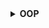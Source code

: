 <details>
  <summary><strong> OOP </strong></summary>




<details>
  <summary><strong> Tính đóng gói </strong></summary>

**Encapsulation** là một nguyên lý quan trọng trong lập trình hướng đối tượng (OOP), có nghĩa là **gói gọn dữ liệu (property) và hành vi (method)** vào bên trong lớp và ẩn đi các chi tiết nội bộ để bảo vệ tính toàn vẹn của đối tượng.

Cụ thể:

+  **Ẩn dữ liệu**: Các thuộc tính nhạy cảm sẽ được khai báo là 'private' hoặc 'protected', không cho phép truy cập trực tiếp từ bên ngoài lớp.

+  **Cung cấp phương thức truy cập gián tiếp**: Dữ liệu được truy cập thông qua các phương thức getter/setter ở mức public.

Ví dụ ta có chương trình như sau:

```cpp
#include <iostream>
#include <string>
using namespace std;

class SinhVien{
    private:
        string name;
        int id;
   
    public:
        SinhVien(){
            static int ID = 1;
            id = ID;
            ID++;
        }

        void setName(string newName){   // setter method
            // kiểm tra điều kiện
            name = newName;
        }

        string getName(){   // getter method
            return name;
        }

        int getID(){
            return id;
        }

        void display(){
            cout << "Ten: " << getName() << endl;
            cout << "ID: " << getID() << endl;
        }
};

int main(int argc, char const *argv[])
{
    SinhVien sv1, sv2;

    sv1.setName("Trung");
    sv1.display();

    sv2.setName("Anh");
    sv2.display();
    return 0;
}
```

Ở đây ta có 2 thuộc tính là `name` và `id`, hai thông tin này ta không muốn bị truy cập một cách tùy tiện gây ảnh hưởng đến độ chính xác của thông tin. Do đó ta sẽ muốn giới hạn thông tin chỉ có truy cập thông qua các phương thức nhất định, ở đây là:

+  **Ghi dữ liệu có kiểm soát** (qua setter): Ở đây ta chỉ phép gán tên thông qua duy nhất phương thức `setName`, đối với `id` sẽ tự động được ghi vào khi ta khởi tạo một `class` mới (không thể tự khởi tạo id)

+  **Đọc dữ liệu an toàn** (qua getter): Tương tự ta chỉ có thể đọc dữ liệu thông qua các phương thức `getName`, `getID` và `display`.

Khi chạy chương trình thành công ta sẽ được:

```c
Ten: Trung
ID: 1
Ten: Anh
ID: 2
```

</details>




<details>
  <summary><strong> Tính trừu tượng </strong></summary>

Tính trừu tượng đề cập đến việc ẩn đi các chi tiết cụ thể của một đối tượng và chỉ hiển thị những gì cần thiết để sử dụng đối tượng đó. Và để làm được điều này, ta sẽ khai báo các method ở quyền truy cập private/protected.

Đối với chương trình đã viết ở trên, ta không muốn việc có thể tự do đọc giá trị tên thông qua các phương thức `getName` và `getID` thì ta cũng có thể đổi phạm vi truy cập của 2 phương thức trên sang `private` và ta chỉ có đọc dữ liệu thông qua phương thức `display` chứ không cần biến nó hoạt động thế nào, ta được tính triều tượng.

```c
#include <iostream>
#include <string>
using namespace std;

class SinhVien{
    private:
        string name;
        int id;

        string getName()    // getter method
        {   
            return name;
        }

        int getID()
        {
            return id;
        }

    public:
        SinhVien(){
            static int ID = 1;
            id = ID;
            ID++;
        }

        void setName(string newName){   // setter method
            // kiểm tra điều kiện
            name = newName;
        }

        void display(){
            cout << "Ten: " << getName() << endl;
            cout << "ID: " << getID() << endl;
        }
};

int main(int argc, char const *argv[])
{
    SinhVien sv1, sv2;

    sv1.setName("Trung");
    sv1.display();

    sv2.setName("Anh");
    sv2.display();
    return 0;
}
```
</details>






<details>
  <summary><strong> Tính kế thừa </strong></summary>

**Kế thừa** là một trong bốn tính chất quan trọng của lập trình hướng đối tượng (OOP), cho phép một lớp (class)** kế thừa lại** các **thuộc tính** (property) và **phương thức** (method) từ lớp khác — giúp tái sử dụng mã, giảm trùng lặp và mở rộng chức năng dễ dàng.

Trong đó:
+  Lớp cha (Base class): Là lớp được kế thừa.

+  Lớp con (Derived class): Là lớp kế thừa từ lớp cha.

Cú pháp kế thừa:

```c
class Base {
    // class cha
};

class Derived : public Base {
    // class con kế thừa class cha
};
```

Có 3 kiểu kế thừa tất cả:

<details>
  <summary><strong> Kế thừa public </strong></summary>

  Các đặc điểm
1.  Các member `public` của class cha vẫn sẽ là `public` trong class con nghĩa là có thể truy cập trực tiếp thông qua đối tượng của lớp con. VD:

```cpp
class Parent {
public:
    void sayHello() { cout << "Hello from parent\n"; }
};

class Child : public Parent { };

Child c;
c.sayHello(); // Gọi được vì sayHello vẫn là public
```

2.  Các member `protected` của class cha vẫn sẽ là `protected` trong class con nghĩa là tuy không thể truy cập từ bên ngoài, nhưng lớp con có thể truy cập. VD:

```cpp
class Parent {
protected:
    int value = 42;
};

class Child : public Parent {
public:
    void show() {
        cout << "Value: " << value << endl; //Truy cập được
    }
};

Child c;
c.show(); // OK
// cout << c.value; Lỗi: không thể truy cập từ bên ngoài
```

3.  Các member private của class cha không thể truy cập trực tiếp từ class con nhưng có thể được truy cập gián tiếp qua các phương thức `public` hoặc `protected` của class cha. VD:

```cpp
class Parent {
private:
    int secret = 123;

protected:
    int getSecret() { return secret; } // Truy cập gián tiếp

public:
    int readSecret() { return secret; } // Cũng được
};

class Child : public Parent {
public:
    void reveal() {
        cout << "Secret is: " << getSecret() << endl; //Truy cập gián tiếp qua protected
    }
};

Child c;
c.reveal(); // OK
// cout << c.secret; Không được vì secret là private
```
</details>



<details>
  <summary><strong> Kế thừa protected </strong></summary>

`public` → `protected`:

+  Bên ngoài lớp con không thể truy cập nữa.

+  Bên trong lớp con hoặc lớp kế tiếp vẫn có thể sử dụng.

`protected` → `protected`:

+  Không thay đổi. Lớp con vẫn có quyền truy cập nội bộ.

`private`:

+  Không được kế thừa trực tiếp.

+  Nhưng có thể truy cập gián tiếp thông qua các phương thức public hoặc protected của lớp cha (ví dụ như getter/setter).

Ta có chương trình mẫu như sau

```cpp
class Parent {
public:
    int a = 1;

protected:
    int b = 2;

private:
    int c = 3;

protected:
    int getC() { return c; }  // Gián tiếp cho phép lớp con truy cập 'c'
};

// Kế thừa theo kiểu protected
class Child : protected Parent {
public:
    void show() {
        cout << "a = " << a << endl;      // Được (a trở thành protected)
        cout << "b = " << b << endl;      // Được (b vẫn là protected)
        cout << "c = " << getC() << endl; // Truy cập gián tiếp c qua phương thức protected
    }
};

int main() {
    Child c;
    c.show();

    // cout << c.a;  Lỗi: a đã trở thành protected trong lớp con
}
```


</details>




<details>
  <summary><strong> Kế thừa private </strong></summary>

Khi một lớp kế thừa lớp cha bằng từ khóa `private`, thì:

+  `public` → `private`: Không thể truy cập từ bên ngoài lớp con nữa. Chỉ lớp con có thể dùng nội bộ.

+  `protected` → `private`: Cũng không thể truy cập từ bên ngoài, và lớp kế tiếp nữa (nếu có) cũng không thấy được.

+  `private` của lớp cha: Không được kế thừa trực tiếp. Nhưng có thể truy cập gián tiếp qua các method public hoặc protected của lớp cha.

Chương trình mẫu:
```cpp
class Parent {
public:
    int a = 10;

protected:
    int b = 20;

private:
    int c = 30;

protected:
    int getC() { return c; }
};

// Kế thừa theo kiểu private
class Child : private Parent {
public:
    void show() {
        cout << "a = " << a << endl;        //  Được (a đã trở thành private trong Child)
        cout << "b = " << b << endl;        //  Được (b cũng trở thành private trong Child)
        cout << "c = " << getC() << endl;   //  Truy cập gián tiếp c
    }
};

int main() {
    Child c;
    c.show();

    // cout << c.a;  Lỗi: a là private trong Child → không truy cập được
}
```
</details>





<details>
  <summary><strong> Đa kế thừa </strong></summary>

Khi nhiều lớp cha có các phương thức hoặc thuộc tính trùng tên, việc gọi chúng từ lớp con có thể gây ra sự nhầm lẫn.

Khi một lớp con kế thừa từ hai lớp cha, mà hai lớp cha này đều cùng kế thừa từ cùng một lớp khác. Tình huống này tạo ra cấu trúc hình thoi (diamond), do đó được gọi là vấn đề "Diamond".

```c
    A
   / \
  B   C
   \ /
    D
```

+  A là lớp gốc (base class).

+  B và C cùng kế thừa từ A.

+  D kế thừa từ cả B và C.


Nếu A có một thuộc tính hoặc phương thức, thì D sẽ **kế thừa hai bản sao** của A — một từ B, và một từ C. Điều này dẫn đến:

+  Nhân đôi dữ liệu từ A.

+  Không rõ ràng khi gọi phương thức/thành viên từ A: Gọi A::method() là từ nhánh B hay C?

Ta có một chương trình mẫu như sau:

```cpp
#include <iostream>

using namespace std;

class A{
    public:
        A(){ cout << "Constructor A\n"; }

        void hienThiA(){ cout << "Day la lop A\n"; }
};

class B : public A{
    public:
        B(){ cout << "Constructor B\n"; }

        void hienThiB(){ cout << "Day la lop B\n"; }
};

class C : public A {
    public:
        C(){ cout << "Constructor C\n"; }

        void hienThiC(){ cout << "Day la lop C\n"; }
};

class D : public B, public C{
    public:
        D(){ cout << "Constructor D\n"; }

        void hienThiD(){ cout << "Day la lop D\n"; }
};

int main() {
    cout << "Các constructor đã được thực hiện\n";

    D d;             // Contructor của A sẽ được nhân đôi do kế thừa từ cả B và C

    cout << "/////////////////////////////////\n";
    // d.hienThiA(); // wrong không thể thực hiện do không biết sẽ gọi từ B hay C

    // Gọi phương thức từ lớp A qua B và C
    cout << "hienThiA từ lớp A thông qua B\n";
    d.B::hienThiA(); // Gọi hàm hienThiA từ lớp A thông qua B
    cout << "hienThiA từ lớp A thông qua C\n";
    d.C::hienThiA(); // Gọi hàm hienThiA từ lớp A thông qua C

    cout << "/////////////////////////////////\n";

    cout << "Các hàm hiển thị từng lớp\n";
    d.hienThiB();
    d.hienThiC();
    d.hienThiD();

    return 0;
}
```

Khi chạy sẽ được:

```
Các constructor đã được thực hiện
Constructor A
Constructor B
Constructor A
Constructor C
Constructor D
/////////////////////////////////
hienThiA từ lớp A thông qua B
Day la lop A
hienThiA từ lớp A thông qua C
Day la lop A
/////////////////////////////////
Các hàm hiển thị từng lớp
Day la lop B
Day la lop C
Day la lop D
```

## **Kế thừa ảo**

+  **Kế thừa ảo** giúp tránh vấn đề **diamond problem** trong đa kế thừa.

+  Chỉ có một bản sao duy nhất của lớp cơ sở chung được kế thừa.

+  Kế thừa ảo giúp quản lý các lớp liên quan đến phần cứng và giao tiếp. Điều này giúp tránh trùng lặp tài nguyên và quản lý hiệu quả trong hệ thống nhúng.

```cpp
#include <iostream>
using namespace std;

class A {
    public:
        A(){ cout << "Constructor A\n"; }

        void hienThiA(){ cout << "Day la lop A\n"; }
};

class B : virtual public A{
    public:
        B(){ cout << "Constructor B\n"; }

        void hienThiB(){ cout << "Day la lop B\n"; }
};

class C : virtual public A {
    public:
        C(){ cout << "Constructor C\n"; }

        void hienThiC(){ cout << "Day la lop C\n"; }
};

class D : public B, public C{
    public:
        D(){ cout << "Constructor D\n"; }

        void hienThiD(){ cout << "Day la lop D\n"; }
};

int main() {
    D d;

    d.hienThiA();

    return 0;
}
```

Kết quả chạy được 

```
Constructor A
Constructor B
Constructor C
Constructor D
Day la lop A
```

Như này khi khởi tạo đối tượng của lớp con `D`, constructor của class `D` không còn in ra 2 lần `Constructor A` nữa. Lúc này `D` chỉ còn kế thừa một hàm constructor `A()` duy nhất.

</details>






</details>






<details>
  <summary><strong> Tính đa hình </strong></summary>





<details>
  <summary><strong> Tổng quan tính đa hình </strong></summary>

Tính đa hình (Polymorphism) có nghĩa là "nhiều dạng" và nó xảy ra khi chúng ta có nhiều class có liên quan với nhau thông qua tính kế thừa. 

Tính đa hình cho phép một hành động hoặc phương thức có thể có nhiều cách thực thi khác nhau, tùy thuộc vào đối tượng thực hiện nó.

Tính đa hình có thể được chia thành hai loại chính:
+  Đa hình tại thời điểm biên dịch (Compile-time Polymorphism).
+  Đa hình tại thời điểm chạy (Run-time Polymorphism).

</details>





<details>
  <summary><strong> Đa hình tại thời điểm chạy </strong></summary>


<details>
  <summary><strong> Upcasting & Downcasting </strong></summary>

**Upcasting** là việc chuyển (ép kiểu) một con trỏ hoặc tham chiếu của class dẫn xuất (class con) sang class cơ sở (class cha). Đây là thao tác an toàn và được thực hiện tự động mà không cần ép kiểu tường minh.

**Downcasting** là việc chuyển một con trỏ hoặc tham chiếu của class cha về lại class con. Đôi khi đây là thao tác không an toàn và sẽ gây lỗi **undefined behavior**.


Ví dụ ta có chương trình sau:

```c
#include <iostream>
#include <string>
using namespace std;

class DoiTuong{
    protected:
        string ten;
        int id;

    public:
        DoiTuong(){  
            static int ID = 1;
            id = ID;
            ID++;
        }

        void setName(string _ten){
            // check chuỗi nhập vào
            ten = _ten;
        }

        void display(){
            cout << "ten: " << ten << endl;
            cout << "id: " << id << endl;
        }
};

class SinhVien : public DoiTuong{
    protected:
        string chuyenNganh;

    public:
        void setChuyenNganh(string _nganh){
            chuyenNganh = _nganh;
        }

        void display()  {
            cout << "ten: " << ten << endl;
            cout << "id: " << id << endl;
            cout << "chuyen nganh: " << chuyenNganh << endl;
        }
};

class HocSinh : public DoiTuong{
    protected:
        string lop;
   
    public:
        void setLop(string _lop){
            lop = _lop;
        }

        void display() {
            cout << "ten: " << ten << endl;
            cout << "id: " << id << endl;
            cout << "lop: " << lop << endl;
        }
};

int main()
{
    SinhVien sv1;
    sv1.setName("Trung");
    sv1.setChuyenNganh("TDH");

    HocSinh hs1;
    hs1.setName("Tuan");
    hs1.setLop("12A1");

    DoiTuong *dt;

    dt = &sv1;            // Downcasting từ class cha DoiTuong xuống class con SinhVien
    dt->display();

    dt = &hs1;
    dt->display();        // Downcasting từ class cha DoiTuong xuống class con HocSinh
    return 0;
}
```

Ở đây ta có:
+  Hàm `display` của class cha có 2 thông tin
+  Hàm `display` của class con có 3 thông tin
Sau khi chuyển một con trỏ của class cha về lại class con ta chạy chương trình được

```
ten: Trung
id: 1
ten: Tuan
id: 2
```

Mặc dù class con có 3 thông tin nhưng khi được class cha trỏ vào thì chỉ còn lại 2 thông tin, 1 thông tin mất đi (do kiểu con trỏ class cha chỉ có 2 thông tin). Để không mất đi thông tin ta có thể ép lại kiểu class con khi gọi hàm.

Sửa lại trong hàm `main`:

```c
int main()
{
    SinhVien sv1;
    sv1.setName("Trung");
    sv1.setChuyenNganh("TDH");

    HocSinh hs1;
    hs1.setName("Tuan");
    hs1.setLop("12A1");

    DoiTuong *dt;

    dt = &sv1;                        // Downcasting từ class cha DoiTuong xuống class con SinhVien
    ((SinhVien*)dt)->display();       // Ép lại kiểu SinhVien

    dt = &hs1;                        // Downcasting từ class cha DoiTuong xuống class con HocSinh
    ((HocSinh*)dt)->display();        // Ép lại kiểu HocSinh
    return 0;
}
```

Kết quả:

```
ten: Trung
id: 1
chuyen nganh: TDH
ten: Tuan
id: 2
lop: 12A1
```

Viết thêm vào hàm `main` như sau:

```cpp
int main()
{
    SinhVien sv1;
    sv1.setName("Trung");
    sv1.setChuyenNganh("TDH");

    HocSinh hs1;
    hs1.setName("Tuan");
    hs1.setLop("12A1");

    DoiTuong *dt;

    dt = &sv1;                        // Downcasting từ class cha DoiTuong xuống class con SinhVien
    ((SinhVien*)dt)->display();       // Ép lại kiểu SinhVien
    cout<<"############################################\n";

    dt = &hs1;                        // Downcasting từ class cha DoiTuong xuống class con HocSinh
    ((HocSinh*)dt)->display();        // Ép lại kiểu HocSinh
    cout<<"############################################\n";

    SinhVien *sv = &sv1;
    ((DoiTuong*)sv)->display();       // Upcasting từ class con SinhVien lên class cha DoiTuong

    return 0;
}
```

Ta có class con `SinhVien` được ép kiểu (upcasting) lên class cha `DoiTuong`. Khi này từ một class con có 3 thông tin đã bị giảm xuống còn 2 thông tin như class cha:

```
ten: Trung
id: 1
chuyen nganh: TDH
############################################
ten: Tuan
id: 2
lop: 12A1
############################################
ten: Trung
id: 1
```
</details>



<details>
  <summary><strong> Virtual & Pure Virtual </strong></summary>

## **Hàm ảo (Virtual Function)**

Hàm ảo là một hàm thành viên được khai báo trong **class cha** với từ khóa `virtual`.

Khi một hàm là `virtual`, nó có thể được ghi đè (**override**) trong class con để cung cấp cách triển khai riêng.

Khi gọi một hàm ảo thông qua một con trỏ hoặc tham chiếu đến lớp con, hàm sẽ được **quyết định dựa trên đối tượng thực tế** mà con trỏ hoặc tham chiếu đang trỏ tới chứ không dựa vào kiểu của con trỏ.

Cú pháp `virtual`:

```cpp
class Base
{
    public:
        virtual void display()
 		{
            cout << "Display from Base class" << endl;
    }
};
```

Ta có chương trình mẫu như sau:

```cpp
#include <iostream>
#include <string>
using namespace std;

class DoiTuong{
    protected:
        string ten;
        int id;

    public:
        DoiTuong(){  
            static int ID = 1;
            id = ID;
            ID++;
        }

        void setName(string _ten){
            // check chuỗi nhập vào
            ten = _ten;
        }

        virtual void display(){             // Tạo hàm ảo
            cout << "ten: " << ten << endl;
            cout << "id: " << id << endl;
        }
};

class SinhVien : public DoiTuong{
    protected:
        string chuyenNganh;

    public:
        void setChuyenNganh(string _nganh){
            chuyenNganh = _nganh;
        }

        void display()  {
            DoiTuong::display();
            cout << "chuyen nganh: " << chuyenNganh << endl;
        }
};

int main()
{
    SinhVien sv1;
    sv1.setName("Trung");
    sv1.setChuyenNganh("TDH");

    DoiTuong *dt = &sv1;
    dt->display();

    return 0;
}
```

Ở đây ta có:
+  `virtual void display()`: Tạo một hàm ảo, và hàm này sẽ được mở rộng ở hàm con
+  `DoiTuong::display()`: Kế thừa lại hàm cha, khi chạy `display` sẽ chạy luôn display ở hàm cha

Chạy chương trình:

```
ten: Trung
id: 1
chuyen nganh: TDH
```

Như vậy ta thấy rằng mặc dù kiểu con trỏ class cha có 2 thông tin, nhưng mặc dù không ép kiểu khi gọi `display` thì vẫn ra 3 thông tin như class con. Vì vậy có nghĩa là khi sử dụng từ khóa `virtual` hàm sẽ được quyết định dựa trên đối tượng thực tế mà con trỏ hoặc tham chiếu đang trỏ tới chứ không dựa vào kiểu của con trỏ.

## **Hàm thuần ảo (Pure Virtual Function)**

Hàm thuần ảo là một **hàm ảo không có phần định nghĩa** trong class cha, được khai báo với **cú pháp = 0** và khiến class cha trở thành **class trừu tượng (abstract class)**, nghĩa là không thể tạo đối tượng từ class này.

Ví dụ ta có chương trình sau:

```cpp
#include <iostream>
using namespace std;

class cha{
    public:
        virtual void display() = 0; // Hàm ảo thuần túy
};

class con : public cha{
    public:
        void display() override{   // Ghi đè hàm thuần ảo
            cout << "display from class con" << endl;
        }
};

int main(){
    // cha ptr; // wrong
    cha *ptr;
    con obj;

    ptr = &obj;
    ptr->display();

    return 0;
}
```

Ở đây ta có:
+  Không thể tạo đối tượng với class cha (`cha ptr;` không hợp lệ)
+  Có thể tạo đối tượng là con trỏ với class cha
```cpp
cha *ptr;
```
+  Cú pháp hàm thuần ảo
```cpp
  virtual void display() = 0; // Hàm ảo thuần túy
```
+  Khi class cha có hàm thuần ảo, class con khi kế thừa phải viết rõ hàm thuần ảo (override) ra nếu không sẽ không tạo đối tượng được

Kết quả:
```
display from class con
```


</details>






<details>
  <summary><strong> Override & Overload </strong></summary>

+ **Override**: Khi một hàm ảo được ghi đè, hành vi của nó sẽ phụ thuộc vào kiểu của đối tượng thực tế, chứ không phải kiểu của con trỏ hay tham chiếu.
Tính đa hình runtime xảy ra khi quyết định gọi hàm nào (phiên bản của class cha hay class con) được đưa ra tại thời điểm chạy, không phải lúc biên dịch, giúp mở rộng chức năng. Điều này giúp chương trình linh hoạt hơn, cho phép việc mở rộng chức năng mà không cần sửa đổi mã nguồn hiện tại.

```cpp
class DoiTuong{
    protected:
        string ten;
        int id;

    public:
        DoiTuong(){  
            static int ID = 1;
            id = ID;
            ID++;
        }

        void setName(string _ten){
            // check chuỗi nhập vào
            ten = _ten;
        }

        virtual void display(){             // Tạo hàm ảo
            cout << "ten: " << ten << endl;
            cout << "id: " << id << endl;
        }
};

class SinhVien : public DoiTuong{
    protected:
        string chuyenNganh;

    public:
        void setChuyenNganh(string _nganh){
            chuyenNganh = _nganh;
        }

        void display() override
        {                   // Override
            DoiTuong::display();
            cout << "chuyen nganh: " << chuyenNganh << endl;
        }
};
```

Trong đó hàm `display` trong class cha là **hàm ảo**, hàm `display` trong class con **ghi đè lại** hàm trong class cha, như vậy đây là **override**. Khi khai báo hàm con ghi đè từ một hàm ảo ở hàm cha ta có thể viết thêm từ khóa `override` để phân biệt.

```cpp
void display() override
```

+ **Overload**: Overload là khả năng cho phép nhiều class con sửa đổi hàm của class nhưng vẫn giữ chung một tên gọi. Khi sử dụng overload ta có thể thay đổi tham số hàm ở class con theo ý muốn, điều mà ta không thể làm được ở override. Không như override, overload không có từ khóa để phân biệt.

```cpp
#include <iostream>
#include <string>
using namespace std;

class DoiTuong{
    protected:
        string ten;
        int id;

    public:
        DoiTuong(){  
            static int ID = 1;
            id = ID;
            ID++;
        }

        void setName(string _ten){
            // check chuỗi nhập vào
            ten = _ten;
        }

        virtual void display(){             // Tạo hàm ảo
            cout << "ten: " << ten << endl;
            cout << "id: " << id << endl;
        }
};

class SinhVien : public DoiTuong{
    protected:
        string chuyenNganh;

    public:
        void setName(string _ten, int num){
            ten = _ten;
            cout << "Hàm class con overload thêm số: " << num << "\n";
        }

        void display() override
        {                   
            DoiTuong::display();
            cout << "chuyen nganh: " << ten << endl;
        }
};

int main()
{
    SinhVien sv1;
    sv1.setName("Trung",100);
    return 0;
}
```

Ta có hàm `void setName(string _ten, int num)` được bổ sung thêm tham số `num` so với hàm trong class cha và khi ta chạy chương trình:

```
Hàm class con overload thêm số: 100
ten: Trung
id: 1
chuyen nganh: Trung
```

</details>




<details>
  <summary><strong> vtable </strong></summary>

## **vtable**

**vtable (virtual table)** là một bảng tra cứu các con trỏ hàm mà trình biên dịch tạo ra để hỗ trợ tính đa hình động (dynamic polymorphism) của các hàm ảo (virtual function).

Mỗi class có **ít nhất một hàm ảo** hoặc **kế thừa từ class có hàm ảo** sẽ được trình biên dịch tạo một bảng vtable riêng tương ứng với class đó.

vtable giúp đảm bảo rằng hàm đúng của class con được gọi, kể cả khi dùng con trỏ/đối tượng của lớp cha.

## **vpointer**

Mỗi object của class có hàm ảo đều sẽ có một vpointer (vptr) để trỏ tới vtable tương ứng.

vpointer thường được trình biên dịch tự động thêm vào như một thành viên ẩn của object.

Khi gọi hàm ảo, chương trình sẽ lấy vtable thông qua vptr, sau đó tra địa chỉ hàm đúng (tùy theo object thực sự thuộc class nào).

## Hoạt động khi gọi hàm ảo:
1. Lấy `vptr` từ object.
2. Trỏ tới `vtable` của class thực tế của object.
3. Lấy đúng địa chỉ hàm `override`.
4. Gọi hàm

Hàm ảo `override` sẽ có địa chỉ khác với hàm ảo trong class cha. Nếu gọi hàm ảo `override` thì `vtable` sẽ trỏ đúng vào địa chỉ hàm ảo `override` của class con, còn không sẽ trỏ vào địa chỉ hàm ảo được kế thừa ở class cha.

</details>





<details>
  <summary><strong> Interface & Abstract Class </strong></summary>

**Interface** là một class **chỉ chứa các hàm thuần ảo (pure virtual)** và không có bất kỳ cài đặt nào.

```cpp
class IExample
{
    public:
        virtual void func1() = 0;
        virtual void func2() = 0;
        virtual ~IExample(){}
};
```

**Abstract Class** là class có **ít nhất một hàm thuần ảo**, nhưng có thể chứa cả hàm thường và dữ liệu thành viên (có thể có cài đặt).

```cpp
class Base
{
    public:
        virtual void foo() = 0; // hàm thuần ảo
        void commonFunc() {}    // hàm thường
};
```

</details>






</details>








<details>
  <summary><strong> Đa hình tại thời điểm biên dịch </strong></summary>




<details>
  <summary><strong> Function Overloading </strong></summary>

**Nạp chồng hàm (Function Overloading)** là việc định nghĩa nhiều **hàm cùng tên** nhưng **khác tham số** trong cùng **một phạm vi**.

Trình biên dịch sẽ chọn hàm phù hợp dựa trên **kiểu và số lượng đối số** khi gọi hàm.

```cpp
#include <iostream>
using namespace std;

void print(int a){ cout << "Integer: " << a << endl; }

void print(double b){ cout << "Double: " << b << endl; }

void print(string s){ cout << "String: " << s << endl; }

int main()
{
    print(5);
    print(3.14);
    print("Hello");
    return 0;
}
```
```
Integer: 5
Double: 3.14
String: Hello
```

Ta có 3 hàm `print()` cùng tên nhưng mỗi hàm lại có kiểu tham số khác nhau. Khi gọi hàm `print()` tùy vào kiểu dữ liệu của tham số đưa vào hàm thì sẽ trả về hàm đứng với kiểu dữ liệu đó.

Một ví dụ khác:

```cpp
#include <iostream>
#include <string>
using namespace std;

// 1 method có thể có nhiều input parameter, return type khác nhau
class TinhToan{
    private:
        int a;
        int b;
    public:
        int tong(int a, int b){
            return a+b;
        }
        double tong(int a, int b, int c, double d){
            return (double)a+b+c+d;
        }
        double tong(int a, double b){
            return (double)a+b;
        }
};

int main(int argc, char const *argv[])
{
    TinhToan th, th1, th2;
    cout << th.tong(2, 5) << endl;
    cout << th1.tong(2, 5, 7, 6.7) << endl;
    cout << th2.tong(2, 3.5) << endl;
    return 0;
}
```
```
7
20.7
5.5
```

Các phương thức cùng tên không chỉ có thể có có **các tham số khác nhau** mà còn có thể có **các kiểu trả về khác nhau**. Dựa vào **kiểu dữ liệu đưa vào tham số** mà **trả về kiểu dữ liệu tương ứng**.

</details>



<details>
  <summary><strong> Operator Overloading </strong></summary>

**Nạp chồng toán tử** (Operator Overloading) là việc định nghĩa lại cách hoạt động của các toán tử (+, -, =, ==, <<, >>,...) cho các kiểu dữ liệu do người dùng định nghĩa (**class/struct**).

Cú pháp:
```cpp
<return_type> operator symbol (parameters)
{
    // logic của toán tử
}
```

Các toán tử có thể định nghĩa lại:
+	–	*	/	%	^	&	|	~	!	=	<	>	+=	-=	*=
/=	%=	^=	&=	|=	<<	>>	>>=		<<=	==	!=	<=	>=	&&	||	++
—	->*	,	->	[]	()	new	delete	new[]	delete[]

Các toán tử không thể định nghĩa lại:
+  Toán tử . (chấm)
+  Toán tử phạm vi ::
+  Toán tử điều kiện ?:
+  Toán tử sizeof

Ví dụ ta có chương trình dùng để tính tổng và so sánh số phức như sau:

```cpp
class Complex
{
    private:
        double realPart;    // phần thực
        double imagPart;    // phần ảo
   
    public:
        Complex(double real = 0, double imag = 0): realPart(real), imagPart(imag){}

        // nạp chồng toán tử +
        Complex operator + (const Complex other) const
        {
            Complex result;
            result.realPart = realPart + other.realPart;
            result.imagPart = imagPart + other.imagPart;
            return result;
        }

        // nạp chồng toán tử so sánh bằng (==)
        bool operator == (const Complex other) const
        {
            return (realPart == other.realPart && imagPart == other.imagPart);
        }

        // hàm hiển thị
        void display() const
        {
            cout << realPart << " + " << imagPart << "i" << endl;
        }
};
```

Ta có:
+  Vì là số phức nên sẽ có hai thuộc tính là phần thực và phần ảo:
```cpp
double realPart;    // phần thực
double imagPart;    // phần ảo
```
+  Hàm nạp chồng toán tử `+` để tính tổng số phức:
```cpp
Complex operator + (const Complex other) const // other là tham số tham gia sau toán tử, chỉ được phép có một tham số đối với các phép toán
{
    Complex result;
    result.realPart = realPart + other.realPart;
    result.imagPart = imagPart + other.imagPart;
    return result;
}
```
+ Hàm nạp chồng toán tử `==` để so sánh số phức:
```cpp
bool operator == (const Complex other) const
{
return (realPart == realPart && imagPart == imagPart);
}
```

Hàm trong `main`:
```cpp
int main()
{
    Complex c1(3,4);
    Complex c2(5,6);
    Complex c3 = c1 + c2;
    c1.display();
    c2.display();
    c3.display();

    if (c1 == c2){
        cout << "Hai số phức bằng nhau" << endl;
    } else {
        cout << "Hai số phức không bằng nhau" << endl;
    }
    return 0;
}
```
```
3 + 4i
5 + 6i
8 + 10i
Hai số phức không bằng nhau
```
</details>





<details>
  <summary><strong> This Pointer </strong></summary>

**this** là một **con trỏ ẩn** (ẩn danh) có sẵn trong mọi hàm thành viên (method) của class. 

**this pointer** trỏ đến đối tượng hiện tại mà hàm đang được gọi ra.

Các đặc điểm của **this pointer**:
1.  `this` chỉ tồn tại trong hàm thành viên của class, không có trong các hàm `static` hoặc hàm `global`.
2.  `this` là con trỏ trỏ đến đối tượng gọi hàm hiện tại.
3.  Có kiểu là con trỏ đến class, ví dụ trong class `Person`, thì this có kiểu là `Person*`
4.  Không thể thay đổi giá trị của con trỏ (Person const *this)
5.  Giúp phân biệt biến thành viên và tham số cùng tên, `this→` giúp truy cập chính xác biến trong class.
6.  Không dùng được trong static function, vì static function không gắn với bất kỳ object nào ⇒ không có `this`.

```cpp
#include <iostream>
using namespace std;

class Student
{
    private:
        string name;

    public:
        void show_adr()
        {
            cout << "Địa chỉ của con trỏ this là: " << this << endl;    
        }
};

int main()
{
    Student sv1, sv2;

    cout << "Địa chỉ của sv1 là: " << &sv1 << endl;    
    sv1.show_adr();

    cout << "Địa chỉ của sv2 là: " << &sv2 << endl;    
    sv2.show_adr();

    return 0;
}
```
```
Địa chỉ của sv1 là: 0x13305ff9d0
Địa chỉ của con trỏ this là: 0x13305ff9d0
Địa chỉ của sv2 là: 0x13305ff9b0
Địa chỉ của con trỏ this là: 0x13305ff9b0
```

Như vậy con trỏ `this` sẽ có địa chỉ tương ứng với đối tượng hiện tại mà hàm đang được gọi ra.

</details>





<details>
  <summary><strong> Pass by value & reference </strong></summary>

## Tham trị (Pass By Value)

Tham trị là cách truyền một bản sao của biến vào hàm. Mọi thay đổi trong hàm không ảnh hưởng đến biến gốc bên ngoài.

Ví dụ:

```cpp
#include <iostream>
using namespace std;

void modify(int x)
{ 
x = x + 10;
}

int main()
{
    int a = 5;
    modify(a);
    cout << a << endl; // Output: 5
}
```
```
5
```

Mặc dù đã truyền `a` vào phương trình `x = x + 10` nhưng khi in `a` ra màn hình thì `a` vẫn bằng 5. Điều này do khi ta truyền `a` vào hàm thì là chỉ truyền bản sao.

## Tham chiếu (Pass By Reference)

Tham chiếu là cách tạo ra **một tên khác** để truy cập cùng một vùng nhớ của một biến/đối tượng **đã tồn tại**.

```cpp
type& referenceName = variable;
```

Trong đó:
+  `type`: kiểu dữ liệu
+  `&`: ký hiệu cho tham chiếu (khác với con trỏ)
+  `referenceName`: tên tham chiếu
+  `variable`: biến đã khai báo

Ví dụ:
```cpp
#include <iostream>
using namespace std;

void modify(int &x)
{ 
x = x + 10;
}

int main()
{
    int a = 5;
    int& ref = a;
    ref = 100;
    cout << a << endl; // Output: 100

    modify(ref);
    cout << a << endl; // Output: 110

}
```
```
100
110
```
Như vậy:
+  `ref`: dùng để truy cập cùng một vùng nhớ của biến `a`, khi `ref` thay đổi giá trị thì `a` cũng thay đổi theo.
+  `void modify(int &x)`: cũng giống như cách làm với con trỏ, hàm muốn thay đổi dữ liệu tham số phải có kí tự `&`.
+  `modify(ref);`: có thể thay đổi giá trị của `a` bằng hàm nhờ `ref`.

## So sánh giữa con trỏ và tham chiếu

**Con trỏ**
+  Là biến nên sẽ tốn bộ nhớ RAM.
+  Có thể trỏ vào địa chỉ không tồn tại, trỏ vào NULL.

**Tham chiếu**
+  Là tên nên sẽ không tốn bộ nhớ RAM.
+  Bắt buộc địa chỉ phải tồn tại

</details>






</details>





</details>







</details>
